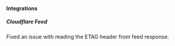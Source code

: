 
#### Integrations

##### Cloudflare Feed

Fixed an issue with reading the ETAG header from feed response.
